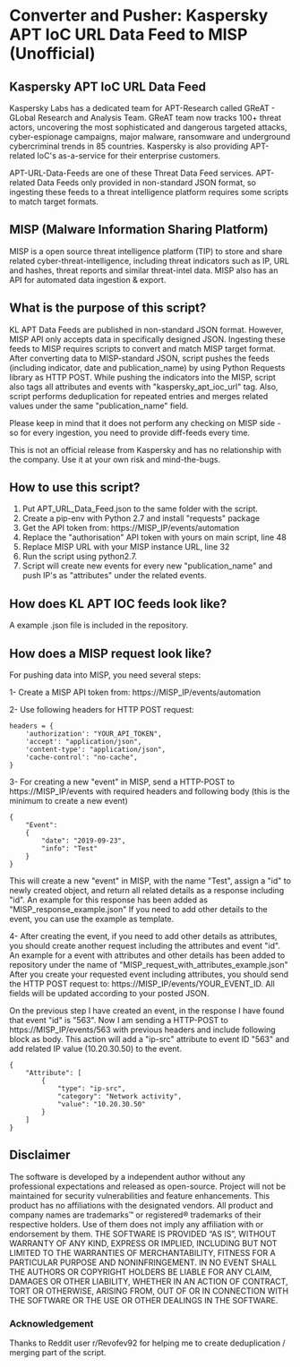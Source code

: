 # Converter and Pusher: Kaspersky APT IoC URL Data Feed to MISP (Unofficial)

## Kaspersky APT IoC URL Data Feed
Kaspersky Labs has a dedicated team for APT-Research called GReAT - GLobal Research and Analysis Team. GReAT team now tracks 100+ threat actors, uncovering the most sophisticated and dangerous targeted attacks, cyber-espionage campaigns, major malware, ransomware and underground cybercriminal trends in 85 countries. Kaspersky is also providing APT-related IoC's as-a-service for their enterprise customers. 

APT-URL-Data-Feeds are one of these Threat Data Feed services. APT-related Data Feeds only provided in non-standard JSON format, so ingesting these feeds to a threat intelligence platform requires some scripts to match target formats. 
 
## MISP (Malware Information Sharing Platform) 
MISP is a open source threat intelligence platform (TIP) to store and share related cyber-threat-intelligence, including threat indicators such as IP, URL and hashes, threat reports and similar threat-intel data. MISP also has an API for automated data ingestion & export.

## What is the purpose of this script?
KL APT Data Feeds are published in non-standard JSON format. However, MISP API only accepts data in specifically designed JSON. Ingesting these feeds to MISP requires scripts to convert and match MISP target format. After converting data to MISP-standard JSON, script pushes the feeds (including indicator, date and publication_name) by using Python Requests library as HTTP POST. While pushing the indicators into the MISP, script also tags all attributes and events with "kaspersky_apt_ioc_url" tag. Also, script performs deduplication for repeated entries and merges related values under the same "publication_name" field.

Please keep in mind that it does not perform any checking on MISP side - so for every ingestion, you need to provide diff-feeds every time.

This is not an official release from Kaspersky and has no relationship with the company. Use it at your own risk and mind-the-bugs.

## How to use this script?
1) Put APT_URL_Data_Feed.json to the same folder with the script.
2) Create a pip-env with Python 2.7 and install "requests" package
3) Get the API token from: https://MISP_IP/events/automation 
4) Replace the "authorisation" API token with yours on main script, line 48
5) Replace MISP URL with your MISP instance URL, line 32
6) Run the script using python2.7.
7) Script will create new events for every new "publication_name" and push IP's as "attributes" under the related events.

## How does KL APT IOC feeds look like?
A example .json file is included in the repository.

## How does a MISP request look like?
For pushing data into MISP, you need several steps:

1- Create a MISP API token from: https://MISP_IP/events/automation

2- Use following headers for HTTP POST request:
    
    headers = {
        'authorization': "YOUR_API_TOKEN",
        'accept': "application/json",
        'content-type': "application/json",
        'cache-control': "no-cache",
    }
    
3- For creating a new "event" in MISP, send a HTTP-POST to https://MISP_IP/events with required headers and following body (this is the minimum to create a new event)

    {
        "Event": 
        {
            "date": "2019-09-23",
            "info": "Test"
        }
    } 

This will create a new "event" in MISP, with the name "Test", assign a "id" to newly created object, and return all related details as a response including "id". An example for this response has been added as "MISP_response_example.json" If you need to add other details to the event, you can use the example as template.

4- After creating the event, if you need to add other details as attributes, you should create another request including the attributes and event "id". An example for a event with attributes and other details has been added to repository under the name of "MISP_request_with_attributes_example.json" After you create your requested event including attributes, you should send the HTTP POST request to: https://MISP_IP/events/YOUR_EVENT_ID. All fields will be updated according to your posted JSON. 

On the previous step I have created an event, in the response I have found that event "id" is "563". Now I am sending a HTTP-POST to https://MISP_IP/events/563 with previous headers and include following block as body. This action will add a "ip-src" attribute to event ID "563" and add related IP value (10.20.30.50) to the event.

    {
        "Attribute": [
            {
                "type": "ip-src",
                "category": "Network activity",
                "value": "10.20.30.50"
            }
        ]
    }

## Disclaimer
The software is developed by a independent author without any professional expectations and released as open-source. Project will not be maintained for security vulnerabilities and feature enhancements. This product has no affiliations with the designated vendors. All product and company names are trademarks™ or registered® trademarks of their respective holders. Use of them does not imply any affiliation with or endorsement by them. THE SOFTWARE IS PROVIDED “AS IS”, WITHOUT WARRANTY OF ANY KIND, EXPRESS OR IMPLIED, INCLUDING BUT NOT LIMITED TO THE WARRANTIES OF MERCHANTABILITY, FITNESS FOR A PARTICULAR PURPOSE AND NONINFRINGEMENT. IN NO EVENT SHALL THE AUTHORS OR COPYRIGHT HOLDERS BE LIABLE FOR ANY CLAIM, DAMAGES OR OTHER LIABILITY, WHETHER IN AN ACTION OF CONTRACT, TORT OR OTHERWISE, ARISING FROM, OUT OF OR IN CONNECTION WITH THE SOFTWARE OR THE USE OR OTHER DEALINGS IN THE SOFTWARE.

### Acknowledgement
Thanks to Reddit user r/Revofev92 for helping me to create deduplication / merging part of the script.

